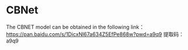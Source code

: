 # CBNet
The CBNET model can be obtained in the following link：https://pan.baidu.com/s/1DicxNl67a634Z5EfPe868w?pwd=a9q9 
提取码：a9q9
